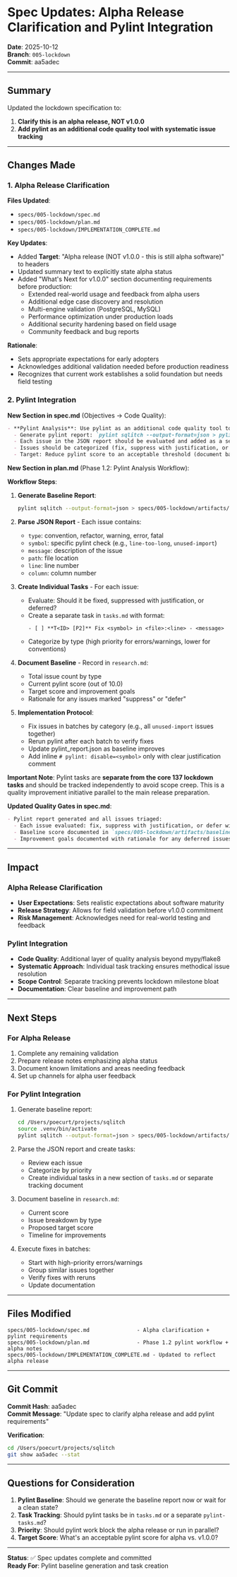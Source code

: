 # Spec Updates: Alpha Release Clarification and Pylint Integration

**Date**: 2025-10-12  
**Branch**: `005-lockdown`  
**Commit**: aa5adec

---

## Summary

Updated the lockdown specification to:
1. **Clarify this is an alpha release, NOT v1.0.0**
2. **Add pylint as an additional code quality tool with systematic issue tracking**

---

## Changes Made

### 1. Alpha Release Clarification

**Files Updated**:
- `specs/005-lockdown/spec.md`
- `specs/005-lockdown/plan.md`
- `specs/005-lockdown/IMPLEMENTATION_COMPLETE.md`

**Key Updates**:
- Added **Target**: "Alpha release (NOT v1.0.0 - this is still alpha software)" to headers
- Updated summary text to explicitly state alpha status
- Added "What's Next for v1.0.0" section documenting requirements before production:
  - Extended real-world usage and feedback from alpha users
  - Additional edge case discovery and resolution
  - Multi-engine validation (PostgreSQL, MySQL)
  - Performance optimization under production loads
  - Additional security hardening based on field usage
  - Community feedback and bug reports

**Rationale**:
- Sets appropriate expectations for early adopters
- Acknowledges additional validation needed before production readiness
- Recognizes that current work establishes a solid foundation but needs field testing

### 2. Pylint Integration

**New Section in spec.md** (Objectives → Code Quality):
```markdown
- **Pylint Analysis**: Use pylint as an additional code quality tool to identify potential issues:
  - Generate pylint report: `pylint sqlitch --output-format=json > pylint_report.json`
  - Each issue in the JSON report should be evaluated and added as a separate task
  - Issues should be categorized (fix, suppress with justification, or defer with ticket)
  - Target: Reduce pylint score to an acceptable threshold (document baseline and improvement goals)
```

**New Section in plan.md** (Phase 1.2: Pylint Analysis Workflow):

**Workflow Steps**:

1. **Generate Baseline Report**:
   ```bash
   pylint sqlitch --output-format=json > specs/005-lockdown/artifacts/baseline/pylint_report.json
   ```

2. **Parse JSON Report** - Each issue contains:
   - `type`: convention, refactor, warning, error, fatal
   - `symbol`: specific pylint check (e.g., `line-too-long`, `unused-import`)
   - `message`: description of the issue
   - `path`: file location
   - `line`: line number
   - `column`: column number

3. **Create Individual Tasks** - For each issue:
   - Evaluate: Should it be fixed, suppressed with justification, or deferred?
   - Create a separate task in `tasks.md` with format:
     ```
     - [ ] **T<ID> [P2]** Fix <symbol> in <file>:<line> - <message>
     ```
   - Categorize by type (high priority for errors/warnings, lower for conventions)

4. **Document Baseline** - Record in `research.md`:
   - Total issue count by type
   - Current pylint score (out of 10.0)
   - Target score and improvement goals
   - Rationale for any issues marked "suppress" or "defer"

5. **Implementation Protocol**:
   - Fix issues in batches by category (e.g., all `unused-import` issues together)
   - Rerun pylint after each batch to verify fixes
   - Update pylint_report.json as baseline improves
   - Add inline `# pylint: disable=<symbol>` only with clear justification comment

**Important Note**: Pylint tasks are **separate from the core 137 lockdown tasks** and should be tracked independently to avoid scope creep. This is a quality improvement initiative parallel to the main release preparation.

**Updated Quality Gates in spec.md**:
```markdown
- Pylint report generated and all issues triaged:
  - Each issue evaluated: fix, suppress with justification, or defer with ticket
  - Baseline score documented in `specs/005-lockdown/artifacts/baseline/pylint_report.json`
  - Improvement goals documented with rationale for any deferred issues
```

---

## Impact

### Alpha Release Clarification
- **User Expectations**: Sets realistic expectations about software maturity
- **Release Strategy**: Allows for field validation before v1.0.0 commitment
- **Risk Management**: Acknowledges need for real-world testing and feedback

### Pylint Integration
- **Code Quality**: Additional layer of quality analysis beyond mypy/flake8
- **Systematic Approach**: Individual task tracking ensures methodical issue resolution
- **Scope Control**: Separate tracking prevents lockdown milestone bloat
- **Documentation**: Clear baseline and improvement path

---

## Next Steps

### For Alpha Release
1. Complete any remaining validation
2. Prepare release notes emphasizing alpha status
3. Document known limitations and areas needing feedback
4. Set up channels for alpha user feedback

### For Pylint Integration
1. Generate baseline report:
   ```bash
   cd /Users/poecurt/projects/sqlitch
   source .venv/bin/activate
   pylint sqlitch --output-format=json > specs/005-lockdown/artifacts/baseline/pylint_report.json
   ```

2. Parse the JSON report and create tasks:
   - Review each issue
   - Categorize by priority
   - Create individual tasks in a new section of `tasks.md` or separate tracking document

3. Document baseline in `research.md`:
   - Current score
   - Issue breakdown by type
   - Proposed target score
   - Timeline for improvements

4. Execute fixes in batches:
   - Start with high-priority errors/warnings
   - Group similar issues together
   - Verify fixes with reruns
   - Update documentation

---

## Files Modified

```
specs/005-lockdown/spec.md               - Alpha clarification + pylint requirements
specs/005-lockdown/plan.md               - Phase 1.2 pylint workflow + alpha notes
specs/005-lockdown/IMPLEMENTATION_COMPLETE.md - Updated to reflect alpha release
```

---

## Git Commit

**Commit Hash**: aa5adec  
**Commit Message**: "Update spec to clarify alpha release and add pylint requirements"

**Verification**:
```bash
cd /Users/poecurt/projects/sqlitch
git show aa5adec --stat
```

---

## Questions for Consideration

1. **Pylint Baseline**: Should we generate the baseline report now or wait for a clean state?
2. **Task Tracking**: Should pylint tasks be in `tasks.md` or a separate `pylint-tasks.md`?
3. **Priority**: Should pylint work block the alpha release or run in parallel?
4. **Target Score**: What's an acceptable pylint score for alpha vs. v1.0.0?

---

**Status**: ✅ Spec updates complete and committed  
**Ready For**: Pylint baseline generation and task creation
